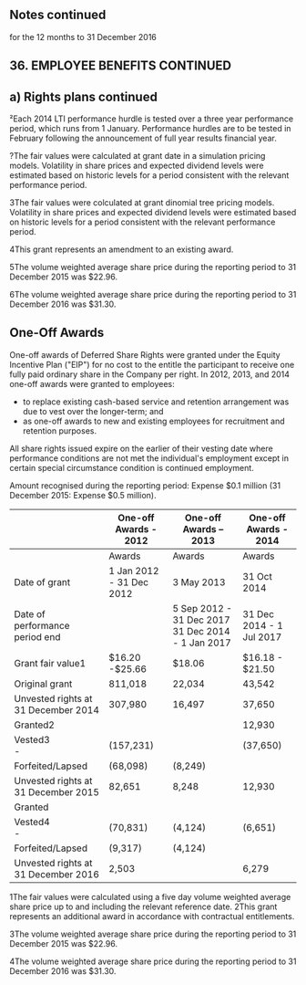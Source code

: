 ## Notes continued

for the 12 months to 31 December 2016

## 36. EMPLOYEE BENEFITS CONTINUED

## a) Rights plans continued

²Each 2014 LTI performance hurdle is tested over a three year performance period, which runs from 1 January. Performance hurdles are to be tested in February following the announcement of full year results financial year.

?The fair values were calculated at grant date in a simulation pricing models. Volatility in share prices and expected dividend levels were estimated based on historic levels for a period consistent with the relevant performance period.

3The fair values were colculated at grant dinomial tree pricing models. Volatility in share prices and expected dividend levels were estimated based on historic levels for a period consistent with the relevant performance period.

4This grant represents an amendment to an existing award.

5The volume weighted average share price during the reporting period to 31 December 2015 was \$22.96.

6The volume weighted average share price during the reporting period to 31 December 2016 was \$31.30.

## One-Off Awards

One-off awards of Deferred Share Rights were granted under the Equity Incentive Plan ("EIP") for no cost to the entitle the participant to receive one fully paid ordinary share in the Company per right. In 2012, 2013, and 2014 one-off awards were granted to employees:

- to replace existing cash-based service and retention arrangement was due to vest over the longer-term; and
- as one-off awards to new and existing employees for recruitment and retention purposes.

All share rights issued expire on the earlier of their vesting date where performance conditions are not met the individual's employment except in certain special circumstance condition is continued employment.

Amount recognised during the reporting period: Expense \$0.1 million (31 December 2015: Expense \$0.5 million).

|                                     | One-off Awards - 2012    | One-off Awards – 2013                               | One-off Awards - 2014    |
|-------------------------------------|--------------------------|-----------------------------------------------------|--------------------------|
|                                     | Awards                   | Awards                                              | Awards                   |
| Date of grant                       | 1 Jan 2012 - 31 Dec 2012 | 3 May 2013                                          | 31 Oct 2014              |
| Date of performance period end      |                          | 5 Sep 2012 - 31 Dec 2017   31 Dec 2014 - 1 Jan 2017 | 31 Dec 2014 - 1 Jul 2017 |
| Grant fair value1                   | \$16.20 -\$25.66         | \$18.06                                             | \$16.18 - \$21.50        |
| Original grant                      | 811,018                  | 22,034                                              | 43,542                   |
| Unvested rights at 31 December 2014 | 307,980                  | 16,497                                              | 37,650                   |
| Granted2                            |                          |                                                     | 12,930                   |
| Vested3<br>-                        | (157,231)                |                                                     | (37,650)                 |
| Forfeited/Lapsed                    | (68,098)                 | (8,249)                                             |                          |
| Unvested rights at 31 December 2015 | 82,651                   | 8,248                                               | 12,930                   |
| Granted                             |                          |                                                     |                          |
| Vested4<br>-                        | (70,831)                 | (4,124)                                             | (6,651)                  |
| Forfeited/Lapsed                    | (9,317)                  | (4,124)                                             |                          |
| Unvested rights at 31 December 2016 | 2,503                    |                                                     | 6,279                    |

1The fair values were calculated using a five day volume weighted average share price up to and including the relevant reference date. 2This grant represents an additional award in accordance with contractual entitlements.

3The volume weighted average share price during the reporting period to 31 December 2015 was \$22.96.

4The volume weighted average share price during the reporting period to 31 December 2016 was \$31.30.